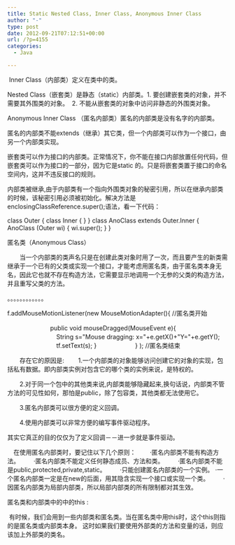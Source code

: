 ```yaml
---
title: Static Nested Class, Inner Class, Anonymous Inner Class
author: "-"
type: post
date: 2012-09-21T07:12:51+00:00
url: /?p=4155
categories:
  - Java

---
```

 Inner Class（内部类）定义在类中的类。

Nested Class（嵌套类）是静态（static）内部类。1. 要创建嵌套类的对象，并不需要其外围类的对象。  2. 不能从嵌套类的对象中访问非静态的外围类对象。

Anonymous Inner Class （匿名内部类）匿名的内部类是没有名字的内部类。

匿名的内部类不能extends（继承）其它类，但一个内部类可以作为一个接口，由另一个内部类实现。

嵌套类可以作为接口的内部类。正常情况下，你不能在接口内部放置任何代码，但嵌套类可以作为接口的一部分，因为它是static 的。只是将嵌套类置于接口的命名空间内，这并不违反接口的规则。

内部类被继承,由于内部类有一个指向外围类对象的秘密引用，所以在继承内部类的时候，该秘密引用必须被初始化。解决方法是enclosingClassReference.super();语法，看一下代码：


  class Outer
 {
 class Inner
 {
 }
 }
 class AnoClass extends Outer.Inner
 {
 AnoClass (Outer wi)
 {
 wi.super();
 }
 }

匿名类（Anonymous Class）
  
　　当一个内部类的类声名只是在创建此类对象时用了一次，而且要产生的新类需继承于一个已有的父类或实现一个接口，才能考虑用匿名类，由于匿名类本身无名，因此它也就不存在构造方法，它需要显示地调用一个无参的父类的构造方法，并且重写父类的方法。

。。。。。。。。。。。。

f.addMouseMotionListener(new MouseMotionAdapter(){ //匿名类开始
  
　　　　　　　public void mouseDragged(MouseEvent e){
 　　　　　　　　String s="Mouse dragging: x="+e.getX()+"Y="+e.getY();
 　　　　　　　　tf.setText(s); }
 　　　　　　} ); //匿名类结束

　　存在它的原因是:
 　　1.一个内部类的对象能够访问创建它的对象的实现，包括私有数据。即内部类实例对包含它的哪个类的实例来说，是特权的。
  
　　2.对于同一个包中的其他类来说,内部类能够隐藏起来,换句话说，内部类不管方法的可见性如何，那怕是public，除了包容类，其他类都无法使用它。
  
　　3.匿名内部类可以很方便的定义回调。
  
　　4.使用内部类可以非常方便的编写事件驱动程序。
  
其实它真正的目的仅仅为了定义回调－－进一步就是事件驱动。

　在使用匿名内部类时，要记住以下几个原则：
 　　·匿名内部类不能有构造方法。
 　　·匿名内部类不能定义任何静态成员、方法和类。
 　　·匿名内部类不能是public,protected,private,static。
 　　·只能创建匿名内部类的一个实例。
 ·一个匿名内部类一定是在new的后面，用其隐含实现一个接口或实现一个类。
 　　·因匿名内部类为局部内部类，所以局部内部类的所有限制都对其生效。  

匿名类和内部类中的中的this :
  
 有时候，我们会用到一些内部类和匿名类。当在匿名类中用this时，这个this则指的是匿名类或内部类本身。 这时如果我们要使用外部类的方法和变量的话，则应该加上外部类的类名。